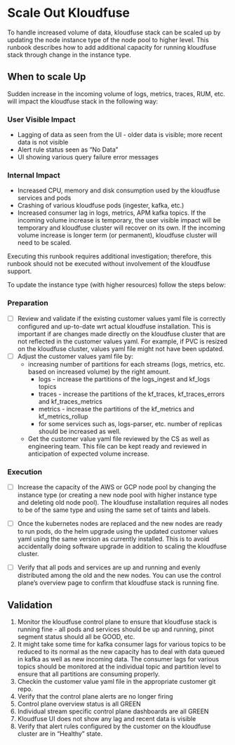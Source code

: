 # Scale Out Kloudfuse

To handle increased volume of data, kloudfuse stack can be scaled up by updating the node instance type of the node pool to higher level. This runbook describes how to add additional capacity for running kloudfuse stack through change in the instance type.

## When to scale Up
Sudden increase in the incoming volume of logs, metrics, traces, RUM, etc. will impact the kloudfuse stack in the following way:
### User Visible Impact
* Lagging of data as seen from the UI - older data is visible; more recent data is not visible
* Alert rule status seen as “No Data”
* UI showing various query failure error messages
### Internal Impact
* Increased CPU, memory and disk consumption used by the kloudfuse services and pods
* Crashing of various kloudfuse pods (ingester, kafka, etc.)
* Increased consumer lag in logs, metrics, APM kafka topics.
If the incoming volume increase is temporary, the user visible impact will be temporary and kloudfuse cluster will recover on its own.
If the incoming volume increase is longer term (or permanent), kloudfuse cluster will need to be scaled.

Executing this runbook requires additional investigation; therefore, this runbook should not be executed without involvement of the kloudfuse support.

To update the instance type (with higher resources) follow the steps below:
### Preparation
- [ ] Review and validate if the existing customer values yaml file is correctly configured and up-to-date wrt actual kloudfuse installation. This is important if are changes made directly on the kloudfuse cluster that are not reflected in the customer values yaml. For example, if PVC is resized on the kloudfuse cluster, values yaml file might not have been updated.
- [ ] Adjust the customer values yaml file by:
    * increasing number of partitions for each streams (logs, metrics, etc. based on increased volume) by the right amount.
        * logs - increase the partitions of the logs_ingest and kf_logs topics
        * traces - increase the partitions of the kf_traces, kf_traces_errors and kf_traces_metrics
        * metrics - increase the partitions of the kf_metrics and kf_metrics_rollup
        * for some services such as, logs-parser, etc. number of replicas should be increased as well.
    * Get the customer value yaml file reviewed by the CS as well as engineering team. This file can be kept ready and reviewed in anticipation of expected volume increase.
### Execution      
- [ ] Increase the capacity of the AWS or GCP node pool by changing the instance type (or creating a new node pool with higher instance type and deleting old node pool). The kloudfuse installation requires all nodes to be of the same type and using the same set of taints and labels.
- [ ] Once the kubernetes nodes are replaced and the new nodes are ready to run pods, do the helm upgrade using the updated customer values yaml using the same version as currently installed. This is to avoid accidentally doing software upgrade in addition to scaling the kloudfuse cluster.
- [ ] Verify that all pods and services are up and running and evenly distributed among the old and the new nodes. You can use the control plane’s overview page to confirm that kloudfuse stack is running fine.


## Validation
1. Monitor the kloudfuse control plane to ensure that kloudfuse stack is running fine - all pods and services should be up and running, pinot segment status should all be GOOD, etc.
2. It might take some time for kafka consumer lags for various topics to be reduced to its normal as the new capacity has to deal with data queued in kafka as well as new incoming data. The consumer lags for various topics should be monitored at the individual topic and partition level to ensure that all partitions are consuming properly.
3. Checkin the customer value yaml file in the appropriate customer git repo.
4. Verify that the control plane alerts are no longer firing
5. Control plane overview status is all GREEN
6. Individual stream specific control plane dashboards are all GREEN
7. Kloudfuse UI does not show any lag and recent data is visible
8. Verify that alert rules configured by the customer on the kloudfuse cluster are in “Healthy” state.
